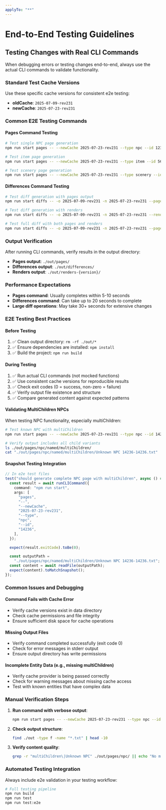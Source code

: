 ```yaml
---
applyTo: "**"
---
```


# End-to-End Testing Guidelines

## Testing Changes with Real CLI Commands

When debugging errors or testing changes end-to-end, always use the actual CLI commands to validate functionality.

### Standard Test Cache Versions

Use these specific cache versions for consistent e2e testing:

- **oldCache**: `2025-07-09-rev231`
- **newCache**: `2025-07-23-rev231`

### Common E2E Testing Commands

#### Pages Command Testing

```bash
# Test single NPC page generation
npm run start pages -- --newCache 2025-07-23-rev231 --type npc --id 1234

# Test item page generation
npm run start pages -- --newCache 2025-07-23-rev231 --type item --id 5678

# Test scenery page generation
npm run start pages -- --newCache 2025-07-23-rev231 --type scenery --id 9012
```

#### Differences Command Testing

```bash
# Test diff generation with pages output
npm run start diffs -- -o 2025-07-09-rev231 -n 2025-07-23-rev231 --pages true

# Test diff generation with renders
npm run start diffs -- -o 2025-07-09-rev231 -n 2025-07-23-rev231 --renders renders-2025-07-23-rev231-1

# Test full diff with both pages and renders
npm run start diffs -- -o 2025-07-09-rev231 -n 2025-07-23-rev231 --pages true --renders renders-2025-07-23-rev231-1
```

### Output Verification

After running CLI commands, verify results in the output directory:

- **Pages output**: `./out/pages/`
- **Differences output**: `./out/differences/`
- **Renders output**: `./out/renders-{version}/`

### Performance Expectations

- **Pages command**: Usually completes within 5-10 seconds
- **Differences command**: Can take up to 20 seconds to complete
- **Large diff operations**: May take 30+ seconds for extensive changes

### E2E Testing Best Practices

#### Before Testing

1. ✅ Clean output directory: `rm -rf ./out/*`
2. ✅ Ensure dependencies are installed: `npm install`
3. ✅ Build the project: `npm run build`

#### During Testing

1. ✅ Run actual CLI commands (not mocked functions)
2. ✅ Use consistent cache versions for reproducible results
3. ✅ Check exit codes (0 = success, non-zero = failure)
4. ✅ Verify output file existence and structure
5. ✅ Compare generated content against expected patterns

#### Validating MultiChildren NPCs

When testing NPC functionality, especially multiChildren:

```bash
# Test known NPC with multiChildren
npm run start pages -- --newCache 2025-07-23-rev231 --type npc --id 14236

# Verify output includes all child variants
ls ./out/pages/npc/named/multiChildren/
cat "./out/pages/npc/named/multiChildren/Unknown NPC 14236-14236.txt"
```

#### Snapshot Testing Integration

```typescript
// In e2e test files
test("should generate complete NPC page with multiChildren", async () => {
  const result = await runCLICommand({
    command: "npm run start",
    args: [
      "pages",
      "--",
      "--newCache",
      "2025-07-23-rev231",
      "--type",
      "npc",
      "--id",
      "14236",
    ],
  });

  expect(result.exitCode).toBe(0);

  const outputPath =
    "./out/pages/npc/named/multiChildren/Unknown NPC 14236-14236.txt";
  const content = await readFile(outputPath);
  expect(content).toMatchSnapshot();
});
```

### Common Issues and Debugging

#### Command Fails with Cache Error

- Verify cache versions exist in data directory
- Check cache permissions and file integrity
- Ensure sufficient disk space for cache operations

#### Missing Output Files

- Verify command completed successfully (exit code 0)
- Check for error messages in stderr output
- Ensure output directory has write permissions

#### Incomplete Entity Data (e.g., missing multiChildren)

- Verify cache provider is being passed correctly
- Check for warning messages about missing cache access
- Test with known entities that have complex data

### Manual Verification Steps

1. **Run command with verbose output**:

   ```bash
   npm run start pages -- --newCache 2025-07-23-rev231 --type npc --id 14236 2>&1 | tee test.log
   ```

2. **Check output structure**:

   ```bash
   find ./out -type f -name "*.txt" | head -10
   ```

3. **Verify content quality**:
   ```bash
   grep -r "multiChildren\|Unknown NPC" ./out/pages/npc/ || echo "No multiChildren found"
   ```

### Automated Testing Integration

Always include e2e validation in your testing workflow:

```bash
# Full testing pipeline
npm run build
npm run test
npm run test:e2e
```

